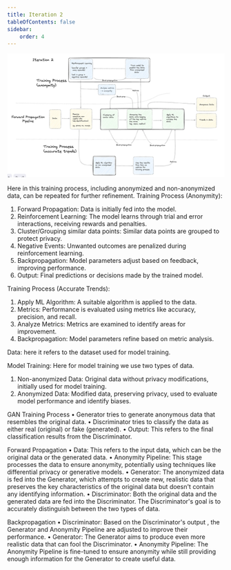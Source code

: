 ```yaml
---
title: Iteration 2
tableOfContents: false
sidebar:
    order: 4
---
```


![Iteration 2](./images/iteration2.png)

Here in this training process, including anonymized and non-anonymized data, can be repeated for further refinement.
Training Process (Anonymity):
1.	Forward Propagation: Data is initially fed into the model.
2.	Reinforcement Learning: The model learns through trial and error interactions, receiving rewards and penalties.
3.	Cluster/Grouping similar data points: Similar data points are grouped to protect privacy.
4.	Negative Events: Unwanted outcomes are penalized during reinforcement learning.
5.	Backpropagation: Model parameters adjust based on feedback, improving performance.
6.	Output: Final predictions or decisions made by the trained model.

Training Process (Accurate Trends):
1.	Apply ML Algorithm: A suitable algorithm is applied to the data.
2.	Metrics: Performance is evaluated using metrics like accuracy, precision, and recall.
3.	Analyze Metrics: Metrics are examined to identify areas for improvement.
4.	Backpropagation: Model parameters refine based on metric analysis.

Data: here it refers to the dataset used for model training.

Model Training:
Here for model training we use two types of data.
1.	Non-anonymized Data: Original data without privacy modifications, initially used for model training.
2.	Anonymized Data: Modified data, preserving privacy, used to evaluate model performance and identify biases.

GAN Training Process
•	Generator tries to generate anonymous data that resembles the original data.
•	Discriminator tries to classify the data as either real (original) or fake (generated).
•	Output: This refers to the final classification results from the Discriminator.

Forward Propagation
•	Data: This refers to the input data, which can be the original data or the generated data.
•	Anonymity Pipeline: This stage processes the data to ensure anonymity, potentially using techniques like differential privacy or generative models.
•	Generator: The anonymized data is fed into the Generator, which attempts to create new, realistic data that preserves the key characteristics of the original data but doesn't contain any identifying information.
•	Discriminator: Both the original data and the generated data are fed into the Discriminator. The Discriminator's goal is to accurately distinguish between the two types of data.

Backpropagation
•	Discriminator: Based on the Discriminator's output , the Generator and Anonymity Pipeline are adjusted to improve their performance.
•	Generator: The Generator aims to produce even more realistic data that can fool the Discriminator.
•	Anonymity Pipeline: The Anonymity Pipeline is fine-tuned to ensure anonymity while still providing enough information for the Generator to create useful data.
